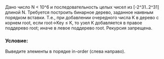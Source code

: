 Дано число N < 10^6 и последовательность целых чисел из [-2^31..2^31] длиной N.
Требуется построить бинарное дерево, заданное наивным порядком вставки.
Т.е., при добавлении очередного числа K в дерево с корнем root,
если root->Key ≤ K, то узел K добавляется в правое поддерево root; иначе в левое поддерево root.
Рекурсия запрещена.
### Условие: 
Выведите элементы в порядке in-order (слева направо).